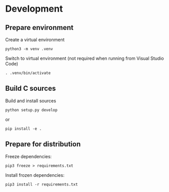 # Development

## Prepare environment

Create a virtual environment

```shell
python3 -m venv .venv
```

Switch to virtual environment (not required when running from Visual Studio Code)

```shell
. .venv/bin/activate
```

## Build C sources

Build and install sources

```shell
python setup.py develop
```

or

```shell
pip install -e .
```

## Prepare for distribution

Freeze dependencies:

```shell
pip3 freeze > requirements.txt
```

Install frozen dependencies:

```shell
pip3 install -r requirements.txt
```
